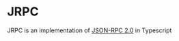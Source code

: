 # JRPC

JRPC is an implementation of [JSON-RPC 2.0](https://www.jsonrpc.org/specification) in Typescript
